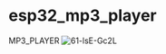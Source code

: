 # esp32_mp3_player
MP3_PLAYER
![61-lsE-Gc2L](https://user-images.githubusercontent.com/112551307/206835924-0ac357d2-9d9c-403c-b5fc-34d4c1243346.jpg)
